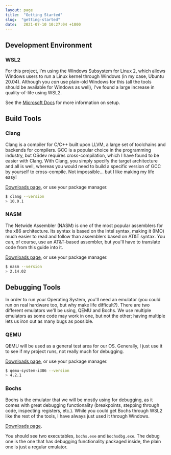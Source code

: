 ```yaml
---
layout: page
title:  "Getting Started"
slug:  "getting-started"
date:   2021-07-10 10:27:04 +1000
---
```


## Development Environment
### WSL2
For this project, I'm using the Windows Subsystem for Linux 2, which allows Windows users to run a Linux kernel through Windows (in my case, Ubuntu 20.04). Although you *can* use plain-old Windows for this (all the tools should be available for Windows as well), I've found a large increase in quality-of-life using WSL2.

See the [Microsoft Docs](https://docs.microsoft.com/en-us/windows/wsl/install-win10) for more information on setup.

## Build Tools
### Clang
Clang is a compiler for C/C++ built upon LLVM, a large set of toolchains and backends for compilers. GCC is a popular choice in the programming industry, but OSdev requires cross-compilation, which I have found to be easier with Clang. With Clang, you simply specify the target architecture and all is well, whereas you would need to build a specific version of GCC by yourself to cross-compile. Not impossible... but I like making my life easy!

[Downloads page](https://releases.llvm.org/download.html), or use your package manager.

```bash
$ clang --version
> 10.0.1
```

### NASM
The Netwide Assembler (NASM) is one of the most popular assemblers for the x86 architecture. Its syntax is based on the Intel syntax, making it (IMO) much easier to read and follow than assemblers based on AT&T syntax. You can, of course, use an AT&T-based assembler, but you'll have to translate code from this guide into it.

[Downloads page](https://www.nasm.us/pub/nasm/releasebuilds/?C=M;O=D), or use your package manager.

```bash
$ nasm --version
> 2.14.02
```

## Debugging Tools
In order to run your Operating System, you'll need an emulator (you could run on real hardware too, but why make life difficult?). There are two different emulators we'll be using, QEMU and Bochs. We use multiple emulators as some code may work in one, but not the other; having multiple lets us iron out as many bugs as possible.

### QEMU
QEMU will be used as a general test area for our OS. Generally, I just use it to see if my project runs, not really much for debugging.

[Downloads page](https://www.qemu.org/download/), or use your package manager.

```bash
$ qemu-system-i386 --version
> 4.2.1
```

### Bochs
Bochs is the emulator that we will be mostly using for debugging, as it comes with great debugging functionality (breakpoints, stepping through code, inspecting registers, etc.). While you could get Bochs through WSL2 like the rest of the tools, I have always just used it through Windows. 

[Downloads page](https://sourceforge.net/projects/bochs/files/bochs/).

You should see two executables, `bochs.exe` and `bochsdbg.exe`. The debug one is the one that has debugging functionality packaged inside, the plain one is just a regular emulator.
